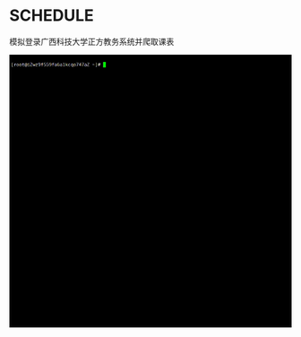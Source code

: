 # SCHEDULE
模拟登录广西科技大学正方教务系统并爬取课表

![](https://github.com/waykom/zhengfang/blob/main/bandicam%202022-01-11%2020-43-01-027.gif)
